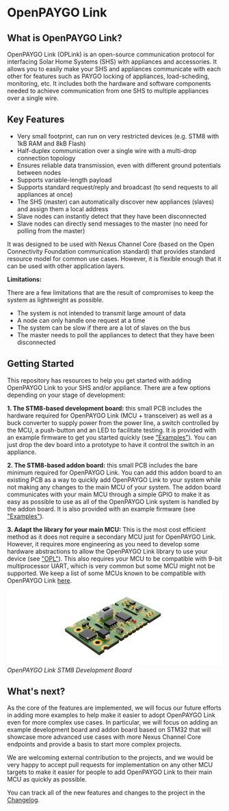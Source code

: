 # OpenPAYGO Link

## What is OpenPAYGO Link?

OpenPAYGO Link (OPLink) is an open-source communication protocol for interfacing Solar Home Systems (SHS) with appliances and accessories. It allows you to easily make your SHS and appliances communicate with each other for features such as PAYGO locking of appliances, load-scheding, monitoring, etc. It includes both the hardware and software components needed to achieve communication from one SHS to multiple appliances over a single wire. 

## Key Features

* Very small footprint, can run on very restricted devices (e.g. STM8 with 1kB RAM and 8kB Flash)
* Half-duplex communication over a single wire with a multi-drop connection topology 
* Ensures reliable data transmission, even with different ground potentials between nodes 
* Supports variable-length payload 
* Supports standard request/reply and broadcast (to send requests to all appliances at once)
* The SHS (master) can automatically discover new appliances (slaves) and assign them a local address
* Slave nodes can instantly detect that they have been disconnected
* Slave nodes can directly send messages to the master (no need for polling from the master) 

It was designed to be used with Nexus Channel Core (based on the Open Connectivity Foundation communication standard) that provides standard resource model for common use cases. However, it is flexible enough that it can  be used with other application layers. 


**Limitations:**

There are a few limitations that are the result of compromises to keep the system as lightweight as possible. 

* The system is not intended to transmit large amount of data
* A node can only handle one request at a time
* The system can be slow if there are a lot of slaves on the bus
* The master needs to poll the appliances to detect that they have been disconnected

## Getting Started

This repository has resources to help you get started with adding OpenPAYGO Link to your SHS and/or appliance. There are a few options depending on your stage of development: 

**1. The STM8-based development board:** this small PCB includes the hardware required for OpenPAYGO Link (MCU + transceiver) as well as a buck converter to supply power from the power line, a switch controlled by the MCU, a push-button and an LED to facilitate testing. It is provided with an example firmware to get you started quickly (see ["Examples"](Examples/)). You can just drop the dev board into a prototype to have it control the switch in an appliance. 

**2. The STM8-based addon board:** this small PCB includes the bare minimum required for OpenPAYGO Link. You can add this addon board to an existing PCB as a way to quickly add OpenPAYGO Link to your system while not making any changes to the main MCU of your system. The addon board communicates with your main MCU through a simple GPIO to make it as easy as possible to use as all of the OpenPAYGO Link system is handled by the addon board. It is also provided with an example firmware (see ["Examples"](Examples/)). 

**3. Adapt the library for your main MCU:** This is the most cost efficient method as it does not require a secondary MCU just for OpenPAYGO Link. However, it requires more engineering as you need to develop some hardware abstractions to allow the OpenPAYGO Link library to use your device (see ["OPL"](OPL/)). This also requires your MCU to be compatible with 9-bit multiprocessor UART, which is very common but some MCU might not be supported. We keep a list of some MCUs known to be compatible with OpenPAYGO Link [here](Documentation/compatible_mcus.md). 
 
 
![OpenPAYGO Link STM8 Development Board](Documentation/images/dev_board.png)
*OpenPAYGO Link STM8 Development Board* 
 
 
## What's next? 

As the core of the features are implemented, we will focus our future efforts in adding more examples to help make it easier to adopt OpenPAYGO Link even for more complex use cases. In particular, we will focus on adding an example development board and addon board based on STM32 that will showcase more advanced use cases with more Nexus Channel Core endpoints and provide a basis to start more complex projects. 

We are welcoming external contribution to the projects, and we would be very happy to accept pull requests for implementation on any other MCU targets to make it easier for people to add OpenPAYGO Link to their main MCU as quickly as possible. 

You can track all of the new features and changes to the project in the [Changelog](CHANGELOG.md). 
